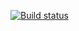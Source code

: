 [![Build status](https://ci.appveyor.com/api/projects/status/bjjomm0i231275ae?svg=true)](https://ci.appveyor.com/project/ArtemiiSi/hw-autotesting4-1)
